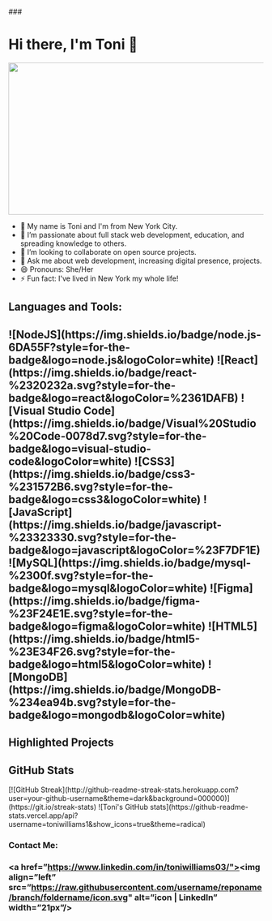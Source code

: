 ###<h1> Hi there, I'm Toni 👋</h1>

<div align="center">
  <img src="https://github.com/toniwilliams1/toniwilliams1/issues/1#issue-1238728137" width="600" height="300"/>
</div>
                                                                                                               
<!--
**toniwilliams1/toniwilliams1** is a ✨ _special_ ✨ repository because its `README.md` (this file) appears on your GitHub profile.

-->

- 🔭 My name is Toni and I'm from New York City.
- 🌱 I’m passionate about full stack web development, education, and spreading knowledge to others.
- 👯 I’m looking to collaborate on open source projects.
- 💬 Ask me about web development, increasing digital presence, projects.
- 😄 Pronouns: She/Her
- ⚡ Fun fact: I've lived in New York my whole life!




<h2> Languages and Tools: <h2>
![NodeJS](https://img.shields.io/badge/node.js-6DA55F?style=for-the-badge&logo=node.js&logoColor=white)
![React](https://img.shields.io/badge/react-%2320232a.svg?style=for-the-badge&logo=react&logoColor=%2361DAFB)
![Visual Studio Code](https://img.shields.io/badge/Visual%20Studio%20Code-0078d7.svg?style=for-the-badge&logo=visual-studio-code&logoColor=white)
![CSS3](https://img.shields.io/badge/css3-%231572B6.svg?style=for-the-badge&logo=css3&logoColor=white)
![JavaScript](https://img.shields.io/badge/javascript-%23323330.svg?style=for-the-badge&logo=javascript&logoColor=%23F7DF1E)
![MySQL](https://img.shields.io/badge/mysql-%2300f.svg?style=for-the-badge&logo=mysql&logoColor=white)
![Figma](https://img.shields.io/badge/figma-%23F24E1E.svg?style=for-the-badge&logo=figma&logoColor=white)
![HTML5](https://img.shields.io/badge/html5-%23E34F26.svg?style=for-the-badge&logo=html5&logoColor=white)
![MongoDB](https://img.shields.io/badge/MongoDB-%234ea94b.svg?style=for-the-badge&logo=mongodb&logoColor=white)

<h2> Highlighted Projects <h2>
  
  <h2> GitHub Stats </h2>
  [![GitHub Streak](http://github-readme-streak-stats.herokuapp.com?user=your-github-username&theme=dark&background=000000)](https://git.io/streak-stats)
![Toni's GitHub stats](https://github-readme-stats.vercel.app/api?username=toniwilliams1&show_icons=true&theme=radical)


<h3>Contact Me:<h3>

<a href=”https://www.linkedin.com/in/toniwilliams03/"><img align=”left” src=”https://raw.githubusercontent.com/username/reponame/branch/foldername/icon.svg" alt=”icon | LinkedIn” width=”21px”/></a>
